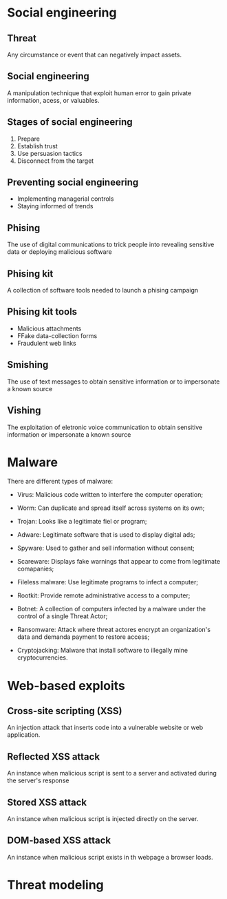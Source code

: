 # Social engineering

## Threat

Any circumstance or event that can negatively impact assets.

## Social engineering

A manipulation technique that exploit human error to gain private information, acess, or valuables.

## Stages of social engineering

1. Prepare
2. Establish trust
3. Use persuasion tactics
4. Disconnect from the target

## Preventing social engineering

- Implementing managerial controls
- Staying informed of trends

## Phising

The use of digital communications to trick people into revealing sensitive data or deploying malicious software

## Phising kit

A collection of software tools needed to launch a phising campaign

## Phising kit tools

- Malicious attachments
- FFake data-collection forms
- Fraudulent web links

## Smishing

The use of text messages to obtain sensitive information or to impersonate a known source

## Vishing

The exploitation of eletronic voice communication to obtain sensitive information or impersonate a known source

# Malware

There are different types of malware:

- Virus: Malicious code written to interfere the computer operation;

- Worm: Can duplicate and spread itself across systems on its own;

- Trojan: Looks like a legitimate fiel or program;

- Adware: Legitimate software that is used to display digital ads;

- Spyware: Used to gather and sell information without consent;

- Scareware: Displays fake warnings that appear to come from legitimate comapanies;

- Fileless malware: Use legitimate programs to infect a computer;

- Rootkit: Provide remote administrative access to a computer;

- Botnet: A collection of computers infected by a malware under the control of a single Threat Actor;

- Ransomware: Attack where threat actores encrypt an organization's data and demanda payment to restore access;

- Cryptojacking: Malware that install software to illegally mine cryptocurrencies.

# Web-based exploits

## Cross-site scripting (XSS)

An injection attack that inserts code into a vulnerable website or web application.

## Reflected XSS attack

An instance when malicious script is sent to a server and activated during the server's response

## Stored XSS attack

An instance when malicious script is injected directly on the server.

## DOM-based XSS attack

An instance when malicious script exists in th webpage a browser loads.

# Threat modeling
